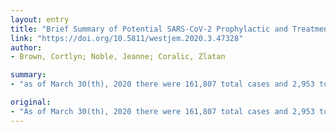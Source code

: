 ```yaml
---
layout: entry
title: "Brief Summary of Potential SARS-CoV-2 Prophylactic and Treatment Drugs in the Emergency Department"
link: "https://doi.org/10.5811/westjem.2020.3.47328"
author:
- Brown, Cortlyn; Noble, Jeanne; Coralic, Zlatan

summary:
- "as of March 30(th), 2020 there were 161,807 total cases and 2,953 total deaths of SARS-CoV-2 in the United States. There are no specific treatments available for patients discharged from the emergency department or those admitted to the hospital. The National Institutes of Health is conducting a Phase 1 clinical trial to evaluate for a potential vaccine. Those receiving the investigational vaccine have started to receive it. No vaccines available to protect our at-risk healthcare workers."

original:
- "As of March 30(th), 2020 there were 161,807 total cases and 2,953 total deaths of SARS-CoV-2 in the United States, with the number of cases expected to rise. Other than supportive care, there are no SARS-CoV-2 specific treatments available for patients discharged from the emergency department (ED) or those admitted to the hospital. In addition, there are no vaccines available to protect our at-risk healthcare workers. The National Institutes of Health is conducting a Phase 1 clinical trial to evaluate for a potential vaccine and the recipients have started to receive the investigational vaccine.(2) We present a brief overview of the potential prophylactic and treatment agents under investigation, some which could be initiated in the ED if proven effective."
---
```


